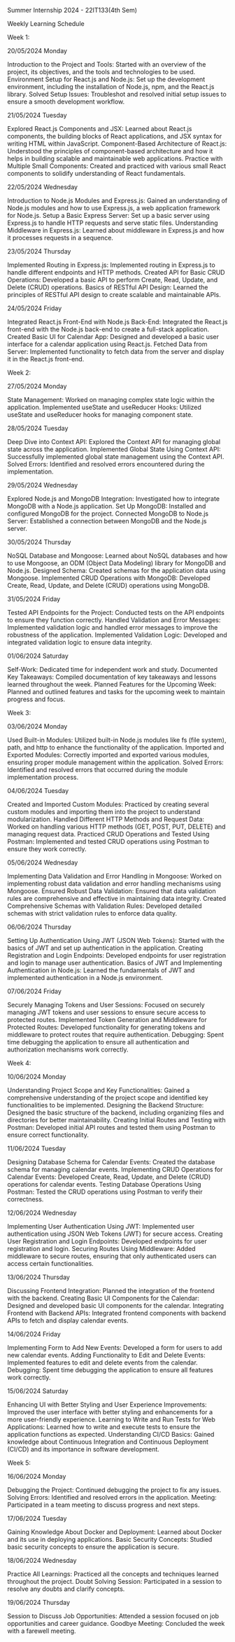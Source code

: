 Summer Internship 2024 - 22IT133(4th Sem)

Weekly Learning Schedule



Week 1:

20/05/2024 Monday

Introduction to the Project and Tools: Started with an overview of the project, its objectives, and the tools and technologies to be used.
Environment Setup for React.js and Node.js: Set up the development environment, including the installation of Node.js, npm, and the React.js library.
Solved Setup Issues: Troubleshot and resolved initial setup issues to ensure a smooth development workflow.

21/05/2024 Tuesday

Explored React.js Components and JSX: Learned about React.js components, the building blocks of React applications, and JSX syntax for writing HTML within JavaScript.
Component-Based Architecture of React.js: Understood the principles of component-based architecture and how it helps in building scalable and maintainable web applications.
Practice with Multiple Small Components: Created and practiced with various small React components to solidify understanding of React fundamentals.

22/05/2024 Wednesday

Introduction to Node.js Modules and Express.js: Gained an understanding of Node.js modules and how to use Express.js, a web application framework for Node.js.
Setup a Basic Express Server: Set up a basic server using Express.js to handle HTTP requests and serve static files.
Understanding Middleware in Express.js: Learned about middleware in Express.js and how it processes requests in a sequence.

23/05/2024 Thursday

Implemented Routing in Express.js: Implemented routing in Express.js to handle different endpoints and HTTP methods.
Created API for Basic CRUD Operations: Developed a basic API to perform Create, Read, Update, and Delete (CRUD) operations.
Basics of RESTful API Design: Learned the principles of RESTful API design to create scalable and maintainable APIs.

24/05/2024 Friday

Integrated React.js Front-End with Node.js Back-End: Integrated the React.js front-end with the Node.js back-end to create a full-stack application.
Created Basic UI for Calendar App: Designed and developed a basic user interface for a calendar application using React.js.
Fetched Data from Server: Implemented functionality to fetch data from the server and display it in the React.js front-end.




Week 2:

27/05/2024 Monday

State Management: Worked on managing complex state logic within the application.
Implemented useState and useReducer Hooks: Utilized useState and useReducer hooks for managing component state.

28/05/2024 Tuesday

Deep Dive into Context API: Explored the Context API for managing global state across the application.
Implemented Global State Using Context API: Successfully implemented global state management using the Context API.
Solved Errors: Identified and resolved errors encountered during the implementation.

29/05/2024 Wednesday

Explored Node.js and MongoDB Integration: Investigated how to integrate MongoDB with a Node.js application.
Set Up MongoDB: Installed and configured MongoDB for the project.
Connected MongoDB to Node.js Server: Established a connection between MongoDB and the Node.js server.

30/05/2024 Thursday

NoSQL Database and Mongoose: Learned about NoSQL databases and how to use Mongoose, an ODM (Object Data Modeling) library for MongoDB and Node.js.
Designed Schema: Created schemas for the application data using Mongoose.
Implemented CRUD Operations with MongoDB: Developed Create, Read, Update, and Delete (CRUD) operations using MongoDB.

31/05/2024 Friday

Tested API Endpoints for the Project: Conducted tests on the API endpoints to ensure they function correctly.
Handled Validation and Error Messages: Implemented validation logic and handled error messages to improve the robustness of the application.
Implemented Validation Logic: Developed and integrated validation logic to ensure data integrity.

01/06/2024 Saturday

Self-Work: Dedicated time for independent work and study.
Documented Key Takeaways: Compiled documentation of key takeaways and lessons learned throughout the week.
Planned Features for the Upcoming Week: Planned and outlined features and tasks for the upcoming week to maintain progress and focus.




Week 3:

03/06/2024 Monday

Used Built-in Modules: Utilized built-in Node.js modules like fs (file system), path, and http to enhance the functionality of the application.
Imported and Exported Modules: Correctly imported and exported various modules, ensuring proper module management within the application.
Solved Errors: Identified and resolved errors that occurred during the module implementation process.

04/06/2024 Tuesday

Created and Imported Custom Modules: Practiced by creating several custom modules and importing them into the project to understand modularization.
Handled Different HTTP Methods and Request Data: Worked on handling various HTTP methods (GET, POST, PUT, DELETE) and managing request data.
Practiced CRUD Operations and Tested Using Postman: Implemented and tested CRUD operations using Postman to ensure they work correctly.

05/06/2024 Wednesday

Implementing Data Validation and Error Handling in Mongoose: Worked on implementing robust data validation and error handling mechanisms using Mongoose.
Ensured Robust Data Validation: Ensured that data validation rules are comprehensive and effective in maintaining data integrity.
Created Comprehensive Schemas with Validation Rules: Developed detailed schemas with strict validation rules to enforce data quality.

06/06/2024 Thursday

Setting Up Authentication Using JWT (JSON Web Tokens): Started with the basics of JWT and set up authentication in the application.
Creating Registration and Login Endpoints: Developed endpoints for user registration and login to manage user authentication.
Basics of JWT and Implementing Authentication in Node.js: Learned the fundamentals of JWT and implemented authentication in a Node.js environment.

07/06/2024 Friday

Securely Managing Tokens and User Sessions: Focused on securely managing JWT tokens and user sessions to ensure secure access to protected routes.
Implemented Token Generation and Middleware for Protected Routes: Developed functionality for generating tokens and middleware to protect routes that require authentication.
Debugging: Spent time debugging the application to ensure all authentication and authorization mechanisms work correctly.




Week 4:

10/06/2024 Monday

Understanding Project Scope and Key Functionalities: Gained a comprehensive understanding of the project scope and identified key functionalities to be implemented.
Designing the Backend Structure: Designed the basic structure of the backend, including organizing files and directories for better maintainability.
Creating Initial Routes and Testing with Postman: Developed initial API routes and tested them using Postman to ensure correct functionality.

11/06/2024 Tuesday

Designing Database Schema for Calendar Events: Created the database schema for managing calendar events.
Implementing CRUD Operations for Calendar Events: Developed Create, Read, Update, and Delete (CRUD) operations for calendar events.
Testing Database Operations Using Postman: Tested the CRUD operations using Postman to verify their correctness.

12/06/2024 Wednesday

Implementing User Authentication Using JWT: Implemented user authentication using JSON Web Tokens (JWT) for secure access.
Creating User Registration and Login Endpoints: Developed endpoints for user registration and login.
Securing Routes Using Middleware: Added middleware to secure routes, ensuring that only authenticated users can access certain functionalities.

13/06/2024 Thursday

Discussing Frontend Integration: Planned the integration of the frontend with the backend.
Creating Basic UI Components for the Calendar: Designed and developed basic UI components for the calendar.
Integrating Frontend with Backend APIs: Integrated frontend components with backend APIs to fetch and display calendar events.

14/06/2024 Friday

Implementing Form to Add New Events: Developed a form for users to add new calendar events.
Adding Functionality to Edit and Delete Events: Implemented features to edit and delete events from the calendar.
Debugging: Spent time debugging the application to ensure all features work correctly.

15/06/2024 Saturday

Enhancing UI with Better Styling and User Experience Improvements: Improved the user interface with better styling and enhancements for a more user-friendly experience.
Learning to Write and Run Tests for Web Applications: Learned how to write and execute tests to ensure the application functions as expected.
Understanding CI/CD Basics: Gained knowledge about Continuous Integration and Continuous Deployment (CI/CD) and its importance in software development.




Week 5:

16/06/2024 Monday

Debugging the Project: Continued debugging the project to fix any issues.
Solving Errors: Identified and resolved errors in the application.
Meeting: Participated in a team meeting to discuss progress and next steps.

17/06/2024 Tuesday

Gaining Knowledge About Docker and Deployment: Learned about Docker and its use in deploying applications.
Basic Security Concepts: Studied basic security concepts to ensure the application is secure.

18/06/2024 Wednesday

Practice All Learnings: Practiced all the concepts and techniques learned throughout the project.
Doubt Solving Session: Participated in a session to resolve any doubts and clarify concepts.

19/06/2024 Thursday

Session to Discuss Job Opportunities: Attended a session focused on job opportunities and career guidance.
Goodbye Meeting: Concluded the week with a farewell meeting.
